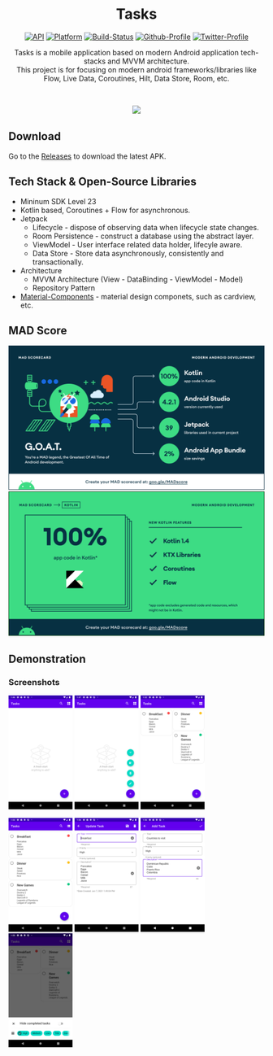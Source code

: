 <h1 align="center">Tasks</h1>

<p align="center">
    <a href="https://android-arsenal.com/api?level=23"><img alt="API" src="https://img.shields.io/badge/API-23%2B-orange.svg?style=flat"/></a>
    <a href=""><img alt="Platform" src="https://img.shields.io/badge/platform-Android-green.svg?style=flat"/></a>
    <a href=""><img alt="Build-Status" src="https://shields.io/badge/build-passing-brightgreen?style=flat&logo=github"/></a>
    <a href="https://github.com/NorbertoTaveras"><img alt="Github-Profile" src="https://img.shields.io/badge/Github-NorbertoTaveras-blue?style=flat&logo=github"/></a>
    <a href="https://twitter.com/TaverasN"><img alt="Twitter-Profile" src="https://img.shields.io/badge/Twitter-TaverasN-purple?style=flat&logo=twitter"/></a>
</p>

<p align="center">
  Tasks is a mobile application based on modern Android application tech-stacks and MVVM architecture.<br>This project is for focusing on modern android frameworks/libraries like Flow, Live Data, Coroutines, Hilt, Data Store, Room, etc.<br>
</p>
</br>

<p align="center">
    <img src ="https://github.com/NorbertoTaveras/todo-kotlin/blob/main/assets/tasks_github_icon.png" width="40%"/>
</p>

## Download
Go to the [Releases](https://github.com/NorbertoTaveras/tasks-kotlin-mvvm/releases) to download the latest APK.

## Tech Stack & Open-Source Libraries
- Mininum SDK Level 23
- Kotlin based, Coroutines + Flow for asynchronous.
- Jetpack
    - Lifecycle - dispose of observing data when lifecycle state changes.
    - Room Persistence - construct a database using the abstract layer.
    - ViewModel - User interface related data holder, lifecyle aware.
    - Data Store - Store data asynchronously, consistently and transactionally.
- Architecture
    - MVVM Architecture (View - DataBinding - ViewModel - Model)
    - Repository Pattern
- [Material-Components](https://github.com/material-components/material-components-android) - material design componets, such as cardview, etc.

## MAD Score
<img src="/assets/summary.png">
<img src="/assets/kotlin.png">

## Demonstration

### Screenshots
<p>
    <img src="/assets/screenshot_1.png" width="25%"/>
    <img src="/assets/screenshot_2.png" width="25%"/>
    <img src="/assets/screenshot_3.png" width="25%"/>
</p>

<p>
    <img src="/assets/screenshot_4.png" width="25%"/>
    <img src="/assets/screenshot_5.png" width="25%"/>
    <img src="/assets/screenshot_6.png" width="25%"/>
    <img src="/assets/screenshot_7.png" width="25%"/>
</p>
